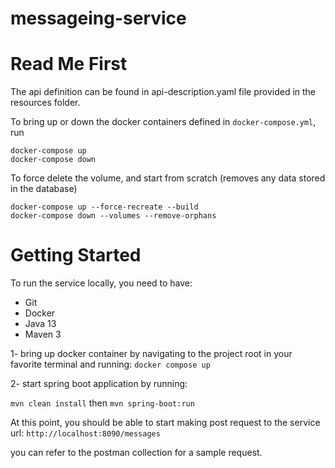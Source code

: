 # messageing-service


# Read Me First

The api definition can be found in api-description.yaml file provided in the resources folder.

To bring up or down the docker containers defined in `docker-compose.yml`, run

    docker-compose up
    docker-compose down

To force delete the volume, and start from scratch (removes any data stored in the database)

    docker-compose up --force-recreate --build
    docker-compose down --volumes --remove-orphans

# Getting Started
To run the service locally, you need to have:
* Git
* Docker
* Java 13
* Maven 3

1- bring up docker container by navigating to the project root in your favorite terminal and running:
 `docker compose up`

2- start spring boot application by running:

`mvn clean install`
then
`mvn spring-boot:run`

At this point, you should be able to start making post request to the service url:
`http://localhost:8090/messages`

you can refer to the postman collection for a sample request.




